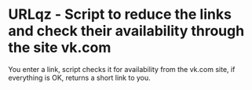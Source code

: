 # URLqz - Script to reduce the links and check their availability through the site vk.com
You enter a link, script checks it for availability from the vk.com site, if everything is OK, returns a short link to you.
